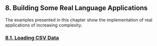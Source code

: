 ﻿## 8. Building Some Real Language Applications

The examples presented in this chapter show the implementation of real applications of increasing complexity.

### [8.1. Loading CSV Data](1)